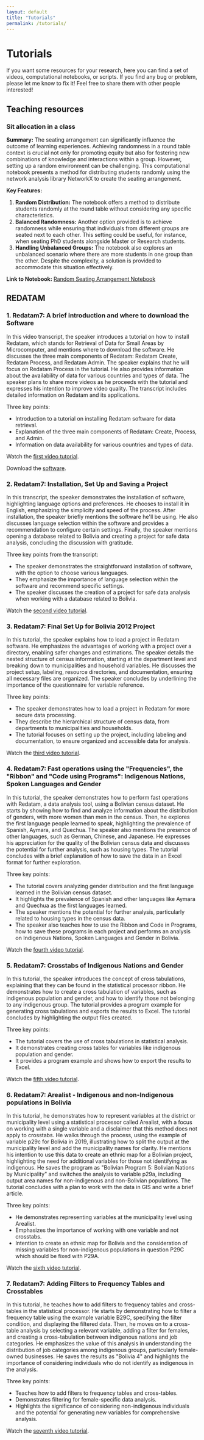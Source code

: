 ```yaml
---
layout: default
title: "Tutorials"
permalink: /tutorials/
---
```


# Tutorials

If you want some resources for your research, here you can find a set of videos, computational notebooks, or scripts. If you find any bug or problem, please let me know to fix it! Feel free to share them with other people interested!

## Teaching resources

### Sit allocation in a class

**Summary:**
The seating arrangement can significantly influence the outcome of learning experiences. Achieving randomness in a round table context is crucial not only for promoting equity but also for fostering new combinations of knowledge and interactions within a group. However, setting up a random environment can be challenging. This computational notebook presents a method for distributing students randomly using the network analysis library NetworkX to create the seating arrangement.

**Key Features:**
1. **Random Distribution:** The notebook offers a method to distribute students randomly at the round table without considering any specific characteristics.
2. **Balanced Randomness:** Another option provided is to achieve randomness while ensuring that individuals from different groups are seated next to each other. This setting could be useful, for instance, when seating PhD students alongside Master or Research students.
3. **Handling Unbalanced Groups:** The notebook also explores an unbalanced scenario where there are more students in one group than the other. Despite the complexity, a solution is provided to accommodate this situation effectively.

**Link to Notebook:** [Random Seating Arrangement Notebook](https://colab.research.google.com/drive/17_OtGULUDAgJDXVVphjcIraeVN_raJHd?usp=sharing)

## REDATAM

### 1. Redatam7: A brief introduction and where to download the Software
In this video transcript, the speaker introduces a tutorial on how to install Redatam, which stands for Retrieval of Data for Small Areas by Microcomputer, and mentions where to download the software. He discusses the three main components of Redatam: Redatam Create, Redatam Process, and Redatam Admin. The speaker explains that he will focus on Redatam Process in the tutorial. He also provides information about the availability of data for various countries and types of data. The speaker plans to share more videos as he proceeds with the tutorial and expresses his intention to improve video quality. The transcript includes detailed information on Redatam and its applications.

Three key points:
- Introduction to a tutorial on installing Redatam software for data retrieval.
- Explanation of the three main components of Redatam: Create, Process, and Admin.
- Information on data availability for various countries and types of data.

Watch the [first video tutorial](https://www.loom.com/share/6b6b46ffb5d84fe4b511af4d5558aa69?sid=f07fdb18-525f-45ef-84d2-35c898665947).

Download the [software](https://redatam.org/en/software).

### 2. Redatam7: Installation, Set Up and Saving a Project
In this transcript, the speaker demonstrates the installation of software, highlighting language options and preferences. He chooses to install it in English, emphasizing the simplicity and speed of the process. After installation, the speaker briefly mentions the software he'll be using. He also discusses language selection within the software and provides a recommendation to configure certain settings. Finally, the speaker mentions opening a database related to Bolivia and creating a project for safe data analysis, concluding the discussion with gratitude.

Three key points from the transcript:
- The speaker demonstrates the straightforward installation of software, with the option to choose various languages.
- They emphasize the importance of language selection within the software and recommend specific settings.
- The speaker discusses the creation of a project for safe data analysis when working with a database related to Bolivia.

Watch the [second video tutorial](https://www.loom.com/share/f53604839d3d4f7caaf889145618c8b6?sid=f38e1ce1-7937-4532-80da-0a91c9a18662).

### 3. Redatam7: Final Set Up for Bolivia 2012 Project
In this tutorial, the speaker explains how to load a project in Redatam software. He emphasizes the advantages of working with a project over a directory, enabling safer changes and estimations. The speaker details the nested structure of census information, starting at the department level and breaking down to municipalities and household variables. He discusses the project setup, labeling, resource directories, and documentation, ensuring all necessary files are organized. The speaker concludes by underlining the importance of the questionnaire for variable reference.

Three key points:
- The speaker demonstrates how to load a project in Redatam for more secure data processing.
- They describe the hierarchical structure of census data, from departments to municipalities and households.
- The tutorial focuses on setting up the project, including labeling and documentation, to ensure organized and accessible data for analysis.

Watch the [third video tutorial](https://www.loom.com/share/8e69c8f952a24b36a2dcaa6ddad97ff0?sid=974a9dc3-e36d-4ce8-952c-97ee1db4d5de).

### 4. Redatam7: Fast operations using the "Frequencies", the "Ribbon" and "Code using Programs": Indigenous Nations, Spoken Languages and Gender
In this tutorial, the speaker demonstrates how to perform fast operations with Redatam, a data analysis tool, using a Bolivian census dataset. He starts by showing how to find and analyze information about the distribution of genders, with more women than men in the census. Then, he explores the first language people learned to speak, highlighting the prevalence of Spanish, Aymara, and Quechua. The speaker also mentions the presence of other languages, such as German, Chinese, and Japanese. He expresses his appreciation for the quality of the Bolivian census data and discusses the potential for further analysis, such as housing types. The tutorial concludes with a brief explanation of how to save the data in an Excel format for further exploration.

Three key points:
- The tutorial covers analyzing gender distribution and the first language learned in the Bolivian census dataset.
- It highlights the prevalence of Spanish and other languages like Aymara and Quechua as the first languages learned.
- The speaker mentions the potential for further analysis, particularly related to housing types in the census data.
- The speaker also teaches how to use the Ribbon and Code in Programs, how to save these programs in each project and performs an analysis on Indigenous Nations, Spoken Languages and Gender in Bolivia.

Watch the [fourth video tutorial](https://www.loom.com/share/201a2be2c9ed42a1b5a27e3f41963c56?sid=20860159-96f1-4e78-b7cf-21d37eb9cf04).

### 5. Redatam7: Crosstabs of Indigenous Nations and Gender
In this tutorial, the speaker introduces the concept of cross tabulations, explaining that they can be found in the statistical processor ribbon. He demonstrates how to create a cross tabulation of variables, such as indigenous population and gender, and how to identify those not belonging to any indigenous group. The tutorial provides a program example for generating cross tabulations and exports the results to Excel. The tutorial concludes by highlighting the output files created.

Three key points:
- The tutorial covers the use of cross tabulations in statistical analysis.
- It demonstrates creating cross tables for variables like indigenous population and gender.
- It provides a program example and shows how to export the results to Excel.

Watch the [fifth video tutorial](https://www.loom.com/share/db7bfd8d83644973a5559275f26626f4?sid=bbff5526-0724-499e-b3d3-beadc9c1a330).

### 6. Redatam7: Arealist - Indigenous and non-Indigenous populations in Bolivia
In this tutorial, he demonstrates how to represent variables at the district or municipality level using a statistical processor called Arealist, with a focus on working with a single variable and a disclaimer that this method does not apply to crosstabs. He walks through the process, using the example of variable p29c for Bolivia in 2019, illustrating how to split the output at the municipality level and add the municipality names for clarity. He mentions his intention to use this data to create an ethnic map for a Bolivian project, highlighting the need for additional variables for those not identifying as indigenous. He saves the program as "Bolivian Program 5: Bolivian Nations by Municipality" and switches the analysis to variable p29a, including output area names for non-indigenous and non-Bolivian populations. The tutorial concludes with a plan to work with the data in GIS and write a brief article.

Three key points:
- He demonstrates representing variables at the municipality level using Arealist.
- Emphasizes the importance of working with one variable and not crosstabs.
- Intention to create an ethnic map for Bolivia and the consideration of missing variables for non-indigenous populations in question P29C which should be fixed with P29A.

Watch the [sixth video tutorial](https://www.loom.com/share/3b2eba1198d34e0c9292a33c91958a0b?sid=a8e1893f-e671-43a3-9ffd-1319ff9cc8c5).

### 7. Redatam7: Adding Filters to Frequency Tables and Crosstables
In this tutorial, he teaches how to add filters to frequency tables and cross-tables in the statistical processor. He starts by demonstrating how to filter a frequency table using the example variable B29C, specifying the filter condition, and displaying the filtered data. Then, he moves on to a cross-table analysis by selecting a relevant variable, adding a filter for females, and creating a cross-tabulation between indigenous nations and job categories. He emphasizes the value of this analysis in understanding the distribution of job categories among indigenous groups, particularly female-owned businesses. He saves the results as "Bolivia 4" and highlights the importance of considering individuals who do not identify as indigenous in the analysis.

Three key points:
- Teaches how to add filters to frequency tables and cross-tables.
- Demonstrates filtering for female-specific data analysis.
- Highlights the significance of considering non-indigenous individuals and the potential for generating new variables for comprehensive analysis.

Watch the [seventh video tutorial](https://www.loom.com/share/d1f1e567fe5c45e593250040ec68f151?sid=8065a553-e2cb-4816-9295-4ae12013dd7e).
